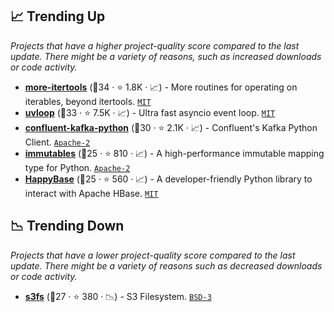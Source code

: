 ## 📈 Trending Up

_Projects that have a higher project-quality score compared to the last update. There might be a variety of reasons, such as increased downloads or code activity._

- <b><a href="https://github.com/more-itertools/more-itertools">more-itertools</a></b> (🥇34 ·  ⭐ 1.8K · 📈) - More routines for operating on iterables, beyond itertools. <code><a href="http://bit.ly/34MBwT8">MIT</a></code>
- <b><a href="https://github.com/MagicStack/uvloop">uvloop</a></b> (🥇33 ·  ⭐ 7.5K · 📈) - Ultra fast asyncio event loop. <code><a href="http://bit.ly/34MBwT8">MIT</a></code>
- <b><a href="https://github.com/confluentinc/confluent-kafka-python">confluent-kafka-python</a></b> (🥈30 ·  ⭐ 2.1K · 📈) - Confluent's Kafka Python Client. <code><a href="http://bit.ly/3nYMfla">Apache-2</a></code>
- <b><a href="https://github.com/MagicStack/immutables">immutables</a></b> (🥉25 ·  ⭐ 810 · 📈) - A high-performance immutable mapping type for Python. <code><a href="http://bit.ly/3nYMfla">Apache-2</a></code>
- <b><a href="https://github.com/python-happybase/happybase">HappyBase</a></b> (🥉25 ·  ⭐ 560 · 📈) - A developer-friendly Python library to interact with Apache HBase. <code><a href="http://bit.ly/34MBwT8">MIT</a></code>

## 📉 Trending Down

_Projects that have a lower project-quality score compared to the last update. There might be a variety of reasons such as decreased downloads or code activity._

- <b><a href="https://github.com/dask/s3fs">s3fs</a></b> (🥉27 ·  ⭐ 380 · 📉) - S3 Filesystem. <code><a href="http://bit.ly/3aKzpTv">BSD-3</a></code>

